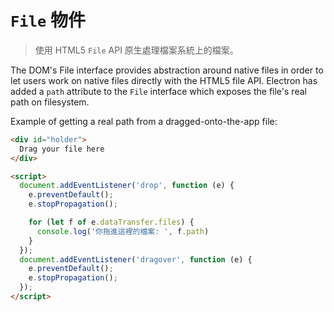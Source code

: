 # `File` 物件

> 使用 HTML5 `File` API 原生處理檔案系統上的檔案。

The DOM's File interface provides abstraction around native files in order to let users work on native files directly with the HTML5 file API. Electron has added a `path` attribute to the `File` interface which exposes the file's real path on filesystem.

Example of getting a real path from a dragged-onto-the-app file:

```html
<div id="holder">
  Drag your file here
</div>

<script>
  document.addEventListener('drop', function (e) {
    e.preventDefault();
    e.stopPropagation();

    for (let f of e.dataTransfer.files) {
      console.log('你拖進這裡的檔案: ', f.path)
    }
  });
  document.addEventListener('dragover', function (e) {
    e.preventDefault();
    e.stopPropagation();
  });
</script>
```